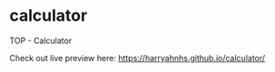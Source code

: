 # calculator
TOP - Calculator 

Check out live preview here: https://harryahnhs.github.io/calculator/
